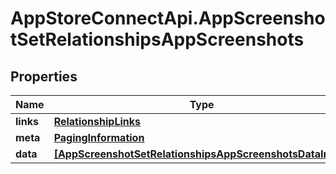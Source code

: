 # AppStoreConnectApi.AppScreenshotSetRelationshipsAppScreenshots

## Properties

Name | Type | Description | Notes
------------ | ------------- | ------------- | -------------
**links** | [**RelationshipLinks**](RelationshipLinks.md) |  | [optional] 
**meta** | [**PagingInformation**](PagingInformation.md) |  | [optional] 
**data** | [**[AppScreenshotSetRelationshipsAppScreenshotsDataInner]**](AppScreenshotSetRelationshipsAppScreenshotsDataInner.md) |  | [optional] 


